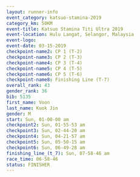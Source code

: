 ```yaml
---
layout: runner-info 
event_category: katsuo-stamina-2019 
category_km: 50KM 
event-title: Katsuo Stamina Titi Ultra 2019 
event-location: Hulu Langat, Selangor, Malaysia 
event-logo: 
event-date: 03-15-2019 
checkpoint-name2: CP 1 (T-2) 
checkpoint-name3: CP 2 (T-3) 
checkpoint-name4: CP 3 (T-4) 
checkpoint-name5: CP 4 (T-5) 
checkpoint-name6: CP 5 (T-6) 
checkpoint-name8: Finishing Line (T-7) 
overall_rank: 43
gender_rank: 36
bib: 5135
first_name: Voon
last_name: Kuok Jin
gender: M
start: Sun, 01-00-00 am
checkpoint2: Sun, 01-55-53 am
checkpoint3: Sun, 02-44-20 am
checkpoint4: Sun, 04-21-57 am
checkpoint5: Sun, 05-50-15 am
checkpoint6: Sun, 06-49-28 am
finishing_line_(t_7): Sun, 07-58-46 am
race_time: 06-58-46
status: FINISHER
---
```


